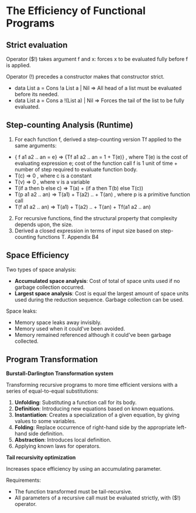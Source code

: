 # The Efficiency of Functional Programs
## Strict evaluation
Operator ($!) takes argument f and x: forces x to be evaluated fully before f is applied.

Operator (!) precedes a constructor makes that constructor strict.
- data List a = Cons !a List a | Nil => All head of a list must be evaluated before its needed.
- data List a = Cons a !(List a) | Nil => Forces the tail of the list to be fully evaluated. 

## Step-counting Analysis (Runtime)
1. For each function f, derived a step-counting version Tf applied to the same arguments:
- { f a1 a2 .. an = e} => {Tf a1 a2 .. an = 1 + T(e)}	, where T(e) is the cost of evaluating expression e; cost of the function call f is 1 unit of time + number of step required to evaluate function body.
- T(c) => 0	, where c is a constant
- T(v) => 0	, where v is a variable
- T(if a then b else c) => T(a) + (if a then T(b) else T(c))
- T(p a1 a2 .. an) => T(a1) + T(a2) .. + T(an)	    , where p is a primitive function call
- T(f a1 a2 .. an) => T(a1) + T(a2) .. + T(an) + Tf(a1 a2 .. an)
2. For recursive functions, find the structural property that complexity depends upon, the size.
3. Derived a closed expression in terms of input size based on step-counting functions T. Appendix B4

## Space Efficiency
Two types of space analysis:
- __Accumulated space analysis__: Cost of total of space units used if no garbage collection occurred.
- __Largest space analysis__: Cost is equal the largest amount of space units used during the reduction sequence. Garbage collection can be used.

Space leaks:
- Memory space leaks away invisibly.
- Memory used when it could've been avoided.
- Memory remained referenced although it could've been garbage collected.

## Program Transformation
__Burstall-Darlington Transformation system__

Transforming recursive programs to more time efficient versions with a series of equal-to-equal substitutions: 
1. __Unfolding__: Substituting a function call for its body.
2. __Definition__: Introducing new equations based on known equations.
3. __Instantiation__: Creates a specialization of a given equation, by giving values to some variables.
4. __Folding__: Replace occurrence of right-hand side by the appropriate left-hand side definition.
5. __Abstraction__: Introduces local definition.
6. Applying known laws for operators.

__Tail recursivity optimization__

Increases space efficiency by using an accumulating parameter.

Requirements:
- The function transformed must be tail-recursive.
- All parameters of a recursive call must be evaluated strictly, with ($!) operator. 
